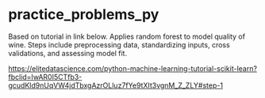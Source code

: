 # practice_problems_py

Based on tutorial in link below. Applies random forest to model quality of wine. Steps include preprocessing data, standardizing inputs, cross validations, and assessing model fit.

https://elitedatascience.com/python-machine-learning-tutorial-scikit-learn?fbclid=IwAR0I5CTfb3-gcudKld9nUqVW4jdTbxgAzrOLluz7fYe9tXIt3vgnM_Z_ZLY#step-1
